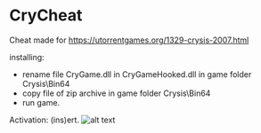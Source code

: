 # CryCheat

Cheat made for https://utorrentgames.org/1329-crysis-2007.html

installing: 
+ rename file CryGame.dll in CryGameHooked.dll in game folder Crysis\Bin64
+ copy file of zip archive in game folder Crysis\Bin64
+ run game.

Activation: (ins)ert.
![alt text](https://i.imgur.com/arWaFvv.png)
